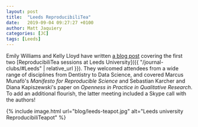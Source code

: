 ```yaml
---
layout: post
title:  "Leeds ReproducibiliTea"
date:   2019-09-04 09:27:27 +0100
author: Matt Jaquiery
categories: [JC]
tags: [Leeds]
---
```


Emily Williams and Kelly Lloyd have written [a blog post](https://leedsunilibrary.wordpress.com/2019/08/23/reproducibilitea-at-leeds/) covering the first two [ReproducibiliTea sessions at Leeds University]({{ "/journal-clubs/#Leeds" | relative_url }}). They welcomed attendees from a wide range of disciplines from Dentistry to Data Science, and covered Marcus Munafò's _Manifesto for Reproducible Science_ and Sebastian Karcher and Diana Kapiszewski's paper on _Openness in Practice in Qualitative Research_. To add an additional flourish, the latter meeting included a Skype call with the authors!

{% include image.html url="blog/leeds-teapot.jpg" alt="Leeds university ReproducibiliTeapot" %}